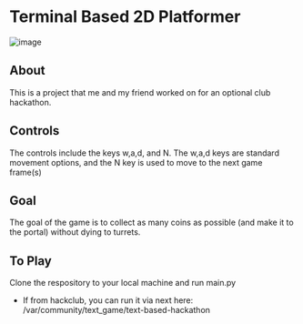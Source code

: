 # Terminal Based 2D Platformer

![image](https://github.com/user-attachments/assets/5e49968e-6110-468c-bd6c-9a801eaceadb)


## About
This is a project that me and my friend worked on for an optional club hackathon.

## Controls
The controls include the keys w,a,d, and N. The w,a,d keys are standard movement options, and the N key is used to move to the next game frame(s)

## Goal
The goal of the game is to collect as many coins as possible (and make it to the portal) without dying to turrets.

## To Play
Clone the respository to your local machine and run main.py

- If from hackclub, you can run it via next here: /var/community/text_game/text-based-hackathon
